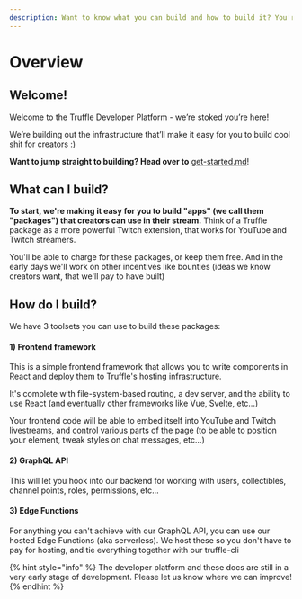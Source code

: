 ```yaml
---
description: Want to know what you can build and how to build it? You're in the right place
---
```


# Overview

## Welcome!

Welcome to the Truffle Developer Platform - we’re stoked you’re here!

We’re building out the infrastructure that’ll make it easy for you to build cool shit for creators :)

**Want to jump straight to building? Head over to** [get-started.md](the-basics/get-started.md "mention")!

## What can I build?

**To start, we're making it easy for you to build "apps" (we call them "packages") that creators can use in their stream.** Think of a Truffle package as a more powerful Twitch extension, that works for YouTube and Twitch streamers.

You'll be able to charge for these packages, or keep them free. And in the early days we'll work on other incentives like bounties (ideas we know creators want, that we'll pay to have built)

## How do I build?

We have 3 toolsets you can use to build these packages:

#### 1) Frontend framework

This is a simple frontend framework that allows you to write components in React and deploy them to Truffle's hosting infrastructure.

It's complete with file-system-based routing, a dev server, and the ability to use React (and eventually other frameworks like Vue, Svelte, etc...)

Your frontend code will be able to embed itself into YouTube and Twitch livestreams, and control various parts of the page (to be able to position your element, tweak styles on chat messages, etc...)

#### 2) GraphQL API

This will let you hook into our backend for working with users, collectibles, channel points, roles, permissions, etc...

#### 3) Edge Functions

For anything you can't achieve with our GraphQL API, you can use our hosted Edge Functions (aka serverless). We host these so you don't have to pay for hosting, and tie everything together with our truffle-cli



{% hint style="info" %}
The developer platform and these docs are still in a very early stage of development. Please let us know where we can improve!
{% endhint %}
